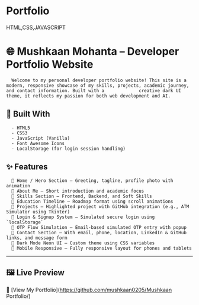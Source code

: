 # Portfolio
HTML,CSS,JAVASCRIPT 

# 🌐 Mushkaan Mohanta – Developer Portfolio Website
      Welcome to my personal developer portfolio website! This site is a modern, responsive showcase of my skills, projects, academic journey, and contact information. Built with a             creative dark UI theme, it reflects my passion for both web development and AI.

## 🔧 Built With

      - HTML5
      - CSS3
      - JavaScript (Vanilla)
      - Font Awesome Icons
      - LocalStorage (for login session handling)
      
## ✨ Features

      🔹 Home / Hero Section – Greeting, tagline, profile photo with animation  
      🔹 About Me – Short introduction and academic focus  
      🔹 Skills Section – Frontend, Backend, and Soft Skills  
      🔹 Education Timeline – Roadmap format using scroll animations  
      🔹 Projects – Highlighted project with GitHub integration (e.g., ATM Simulator using Tkinter)  
      🔹 Login & Signup System – Simulated secure login using `localStorage`  
      🔹 OTP Flow Simulation – Email-based simulated OTP entry with popup  
      🔹 Contact Section – With email, phone, location, LinkedIn & GitHub links, and message form  
      🔹 Dark Mode Neon UI – Custom theme using CSS variables  
      🔹 Mobile Responsive – Fully responsive layout for phones and tablets

---

## 🖼 Live Preview  
🔗 [View My Portfolio](https://github.com/mushkaan0205/Mushkaan Portfolio/)  



